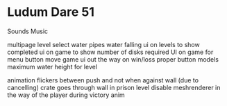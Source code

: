 # Ludum Dare 51

Sounds
Music

multipage level select
water pipes water falling
ui on levels to show completed
ui on game to show number of disks required
UI on game for menu button
move game ui out the way on win/loss
proper button models
maximum water height for level

animation flickers between push and not when against wall (due to cancelling)
crate goes through wall in prison level
disable meshrenderer in the way of the player during victory anim